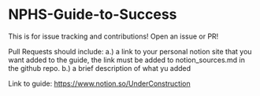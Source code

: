 # NPHS-Guide-to-Success
This is for issue tracking and contributions! Open an issue or PR! 

Pull Requests should include:
a.) a link to your personal notion site that you want added to the guide, the link must be added to notion_sources.md in the github repo.
b.) a brief description of what yu added

Link to guide: https://www.notion.so/UnderConstruction
